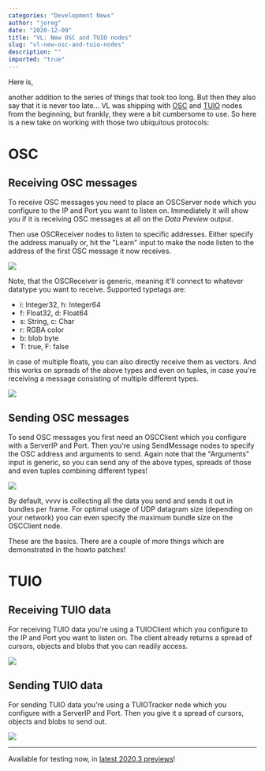 ```yaml
---
categories: "Development News"
author: "joreg"
date: "2020-12-09"
title: "VL: New OSC and TUIO nodes"
slug: "vl-new-osc-and-tuio-nodes"
description: ""
imported: "true"
---
```



Here is,

another addition to the series of things that took too long. But then they also say that it is never too late... VL was shipping with [OSC](http://opensoundcontrol.org/) and [TUIO](http://tuio.org/) nodes from the beginning, but frankly, they were a bit cumbersome to use. So here is a new take on working with those two ubiquitous protocols:

# OSC
## Receiving OSC messages
To receive OSC messages you need to place an OSCServer node which you configure to the IP and Port you want to listen on. Immediately it will show you if it is receiving OSC messages at all on the *Data Preview* output.

Then use OSCReceiver nodes to listen to specific addresses. Either specify the address manually or, hit the "Learn" input to make the node listen to the address of the first OSC message it now receives.

![](oscreceiver.gif)

Note, that the OSCReceiver is generic, meaning it'll connect to whatever datatype you want to receive. Supported typetags are:
- i: Integer32, h: Integer64
- f: Float32, d: Float64
- s: String, c: Char
- r: RGBA color
- b: blob byte[]()
- T: true, F: false

In case of multiple floats, you can also directly receive them as vectors. And this works on spreads of the above types and even on tuples, in case you're receiving a message consisting of multiple different types.

![](osctuple.gif)

## Sending OSC messages
To send OSC messages you first need an OSCClient which you configure with a ServerIP and Port. Then you're using SendMessage nodes to specify the OSC address and arguments to send. Again note that the "Arguments" input is generic, so you can send any of the above types, spreads of those and even tuples combining different types!

![](oscsend.jpg)

By default, vvvv is collecting all the data you send and sends it out in bundles per frame. For optimal usage of UDP datagram size (depending on your network) you can even specify the maximum bundle size on the OSCClient node. 

These are the basics. There are a couple of more things which are demonstrated in the howto patches!

# TUIO
## Receiving TUIO data
For receiving TUIO data you're using a TUIOClient which you configure to the IP and Port you want to listen on. The client already returns a spread of cursors, objects and blobs that you can readily access.

![](tuioclient.jpg)

## Sending TUIO data
For sending TUIO data you're using a TUIOTracker node which you configure with a ServerIP and Port. Then you give it a spread of cursors, objects and blobs to send out. 

![](tuiotracker.jpg)

---

Available for testing now, in [latest 2020.3 previews](http://visualprogramming.net/#download)!